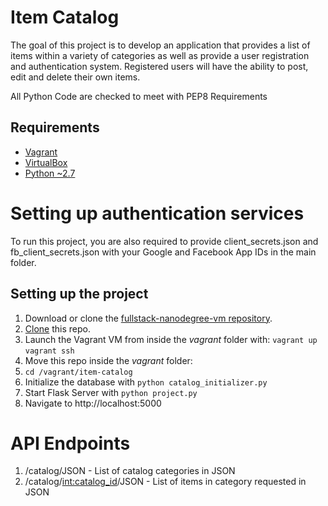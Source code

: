 # Item Catalog

The goal of this project is to develop an application that provides a list of items within a variety of categories as well as provide a user registration and authentication system. Registered users will have the ability to post, edit and delete their own items.

All Python Code are checked to meet with PEP8 Requirements

## Requirements
- [Vagrant](https://www.vagrantup.com/)
- [VirtualBox](https://www.virtualbox.org/)
- [Python ~2.7](https://www.python.org/)

# Setting up authentication services
To run this project, you are also required to provide client_secrets.json and fb_client_secrets.json with your Google and Facebook App IDs in the main folder.

## Setting up the project
1. Download or clone the [fullstack-nanodegree-vm repository](https://github.com/udacity/fullstack-nanodegree-vm).
2. [Clone](https://github.com/jrios6/FSND-Item-Catalog.git) this repo.
3. Launch the Vagrant VM from inside the *vagrant* folder with:
`vagrant up`
`vagrant ssh`
4. Move this repo inside the *vagrant* folder:
5. `cd /vagrant/item-catalog`
6. Initialize the database with `python catalog_initializer.py`
7. Start Flask Server with `python project.py`
8. Navigate to http://localhost:5000

# API Endpoints
1. /catalog/JSON - List of catalog categories in JSON
2. /catalog/<int:catalog_id>/JSON - List of items in category requested in JSON
